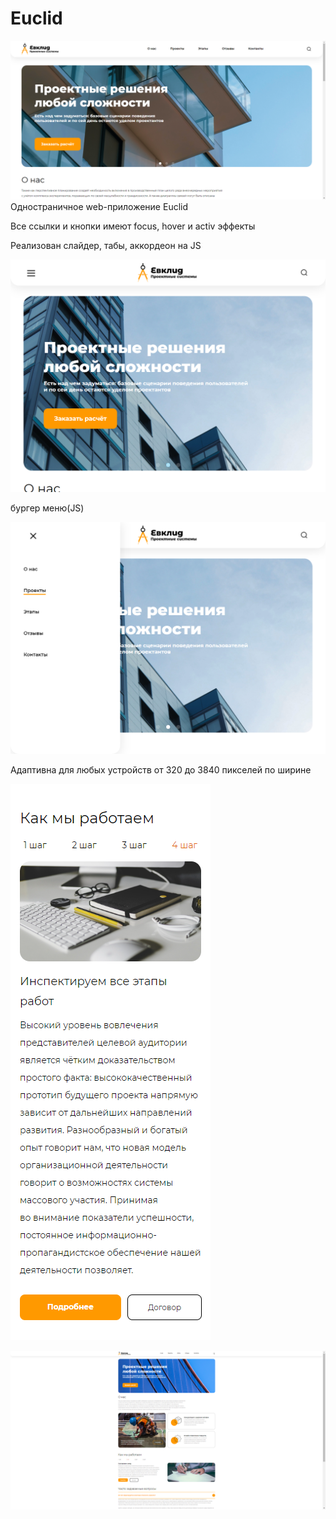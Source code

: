 # Euclid
![Scren](https://github.com/Lifanov1996/Euclid/blob/main/img/euclid-1.png)
Одностраничное web-приложение Euclid

Все ссылки и кнопки имеют focus, hover и activ эффекты

Реализован слайдер, табы, аккордеон на JS

![Scren](https://github.com/Lifanov1996/Euclid/blob/main/img/euclid-2.png)

бургер меню(JS)

![Scren](https://github.com/Lifanov1996/Euclid/blob/main/img/euclid-3.png)

Адаптивна для любых устройств от 320 до 3840 пикселей по ширине

![Scren](https://github.com/Lifanov1996/Euclid/blob/main/img/euclid-4.png)

![Scren](https://github.com/Lifanov1996/Euclid/blob/main/img/euclid-5.png)

